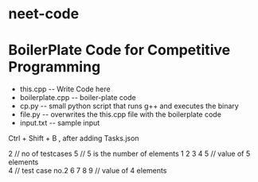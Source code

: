 # neet-code

# BoilerPlate Code for Competitive Programming
* this.cpp -- Write Code here
* boilerplate.cpp -- boiler-plate code 
* cp.py -- small python script that runs g++ and executes the binary
* file.py -- overwrites the this.cpp file with the boilerplate code
* input.txt -- sample input

Ctrl + Shift + B , after adding Tasks.json


2              // no of testcases
5              // 5 is the number of elements
1 2 3 4 5      // value of 5 elements     
4               // test case no.2
6 7 8 9         // value of 4 elements
